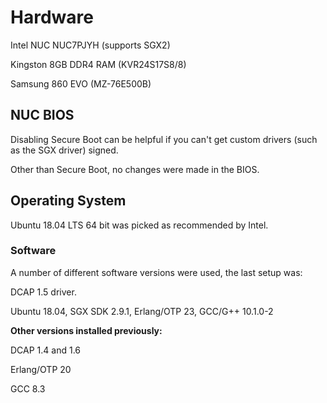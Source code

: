 # Hardware

Intel NUC NUC7PJYH (supports SGX2)

Kingston 8GB DDR4 RAM (KVR24S17S8/8)

Samsung 860 EVO (MZ-76E500B)

## NUC BIOS

Disabling Secure Boot can be helpful if you can't get custom drivers (such as the SGX driver) signed.

Other than Secure Boot, no changes were made in the BIOS.

## Operating System

Ubuntu 18.04 LTS 64 bit was picked as recommended by Intel.

### Software

A number of different software versions were used, the last setup was:

DCAP 1.5 driver. 

Ubuntu 18.04, SGX SDK 2.9.1, Erlang/OTP 23, GCC/G++ 10.1.0-2

**Other versions installed previously:**

DCAP 1.4 and 1.6

Erlang/OTP 20

GCC 8.3
